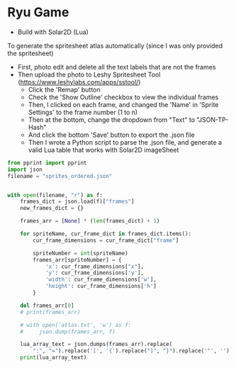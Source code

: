 # Ryu Game

* Build with Solar2D (Lua)

To generate the spritesheet atlas automatically (since I was only provided the spritesheet)
* First, photo edit and delete all the text labels that are not the frames
* Then upload the photo to Leshy Spritesheet Tool (https://www.leshylabs.com/apps/sstool/)
  * Click the 'Remap' button
  * Check the 'Show Outline' checkbox to view the individual frames
  * Then, I clicked on each frame, and changed the 'Name' in 'Sprite Settings' to the frame number (1 to n)
  * Then at the bottom, change the dropdown from "Text" to "JSON-TP-Hash"
  * And click the bottom 'Save' button to export the .json file
  * Then I wrote a Python script to parse the .json file, and generate a valid Lua table that works with Solar2D imageSheet

```python
from pprint import pprint
import json
filename = "sprites_ordered.json"


with open(filename, "r") as f:
    frames_dict = json.load(f)["frames"]
    new_frames_dict = {}

    frames_arr = [None] * (len(frames_dict) + 1)

    for spriteName, cur_frame_dict in frames_dict.items():
        cur_frame_dimensions = cur_frame_dict["frame"]

        spriteNumber = int(spriteName)
        frames_arr[spriteNumber] = {
            'x': cur_frame_dimensions["x"],
            'y': cur_frame_dimensions['y'],
            'width': cur_frame_dimensions['w'],
            'height': cur_frame_dimensions['h']
        }

    del frames_arr[0]
    # print(frames_arr)

    # with open('atlas.txt', 'w') as f:
    #     json.dump(frames_arr, f)

    lua_array_text = json.dumps(frames_arr).replace(
        ":", "=").replace('[', '{').replace("]", "}").replace('"', '')
    print(lua_array_text)

```